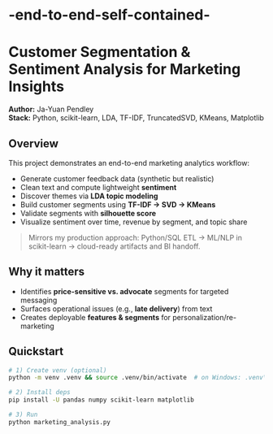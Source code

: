 # -end-to-end-self-contained-

# Customer Segmentation & Sentiment Analysis for Marketing Insights

**Author:** Ja-Yuan Pendley  
**Stack:** Python, scikit-learn, LDA, TF-IDF, TruncatedSVD, KMeans, Matplotlib

## Overview
This project demonstrates an end-to-end marketing analytics workflow:
- Generate customer feedback data (synthetic but realistic)
- Clean text and compute lightweight **sentiment**
- Discover themes via **LDA topic modeling**
- Build customer segments using **TF-IDF → SVD → KMeans**
- Validate segments with **silhouette score**
- Visualize sentiment over time, revenue by segment, and topic share

> Mirrors my production approach: Python/SQL ETL → ML/NLP in scikit-learn → cloud-ready artifacts and BI handoff.

## Why it matters
- Identifies **price-sensitive vs. advocate** segments for targeted messaging
- Surfaces operational issues (e.g., **late delivery**) from text
- Creates deployable **features & segments** for personalization/re-marketing

## Quickstart
```bash
# 1) Create venv (optional)
python -m venv .venv && source .venv/bin/activate  # on Windows: .venv\Scripts\activate

# 2) Install deps
pip install -U pandas numpy scikit-learn matplotlib

# 3) Run
python marketing_analysis.py
